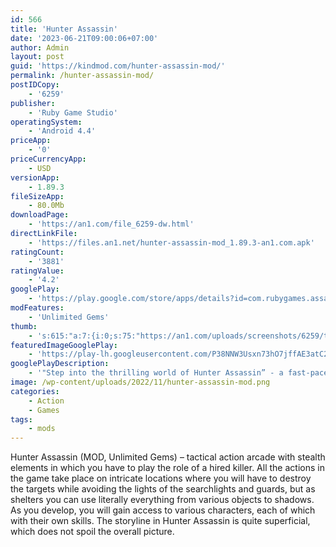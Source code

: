 ```yaml
---
id: 566
title: 'Hunter Assassin'
date: '2023-06-21T09:00:06+07:00'
author: Admin
layout: post
guid: 'https://kindmod.com/hunter-assassin-mod/'
permalink: /hunter-assassin-mod/
postIDCopy:
    - '6259'
publisher:
    - 'Ruby Game Studio'
operatingSystem:
    - 'Android 4.4'
priceApp:
    - '0'
priceCurrencyApp:
    - USD
versionApp:
    - 1.89.3
fileSizeApp:
    - 80.0Mb
downloadPage:
    - 'https://an1.com/file_6259-dw.html'
directLinkFile:
    - 'https://files.an1.net/hunter-assassin-mod_1.89.3-an1.com.apk'
ratingCount:
    - '3881'
ratingValue:
    - '4.2'
googlePlay:
    - 'https://play.google.com/store/apps/details?id=com.rubygames.assassin'
modFeatures:
    - 'Unlimited Gems'
thumb:
    - 's:615:"a:7:{i:0;s:75:"https://an1.com/uploads/screenshots/6259/thumbs/hunter-assassin-305497.webp";i:1;s:75:"https://an1.com/uploads/screenshots/6259/thumbs/hunter-assassin-846810.webp";i:2;s:75:"https://an1.com/uploads/screenshots/6259/thumbs/hunter-assassin-676413.webp";i:3;s:75:"https://an1.com/uploads/screenshots/6259/thumbs/hunter-assassin-312058.webp";i:4;s:75:"https://an1.com/uploads/screenshots/6259/thumbs/hunter-assassin-927041.webp";i:5;s:75:"https://an1.com/uploads/screenshots/6259/thumbs/hunter-assassin-614941.webp";i:6;s:75:"https://an1.com/uploads/screenshots/6259/thumbs/hunter-assassin-427155.webp";}";'
featuredImageGooglePlay:
    - 'https://play-lh.googleusercontent.com/P38NNW3Usxn73hO7jffAE3atC2G2ICRqw8bE8e8HsA4DxJaKwaoihdAjiHsIg3IcGw'
googlePlayDescription:
    - '"Step into the thrilling world of Hunter Assassin” - a fast-paced mobile game for stealthy and strategic players that takes you on a wild adventure as a hunter with a deadly knife. With multiple enemies to kill, challenging missions to complete and rewards to collect, this game will test your skills and keep you on the edge of your seat.Discover the Unique Characters of Hunter Assassin!.You''ll have the chance to unlock several unique characters. It’s up to you to choose that best fits your play style and strategy. Whether you prefer a fast and agile hunter, or one with more health and endurance, there''s a character for everyone in Hunter Assassin. With so many options to choose from, the possibilities for gameplay are endless. Can you unlock the strongest hunter?.'
image: /wp-content/uploads/2022/11/hunter-assassin-mod.png
categories:
    - Action
    - Games
tags:
    - mods
---
```


Hunter Assassin (MOD, Unlimited Gems) – tactical action arcade with stealth elements in which you have to play the role of a hired killer. All the actions in the game take place on intricate locations where you will have to destroy the targets while avoiding the lights of the searchlights and guards, but as shelters you can use literally everything from various objects to shadows. As you develop, you will gain access to various characters, each of which with their own skills. The storyline in Hunter Assassin is quite superficial, which does not spoil the overall picture.